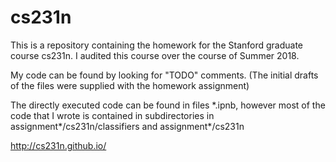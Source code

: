 # cs231n

This is a repository containing the homework for the Stanford graduate course cs231n. I audited this course over the course of Summer 2018.

My code can be found by looking for "TODO" comments. (The initial drafts of the files were supplied with the homework assignment)

The directly executed code can be found in files \*.ipnb, however most of the code that I wrote is contained in subdirectories in assignment\*/cs231n/classifiers and assignment\*/cs231n

http://cs231n.github.io/
